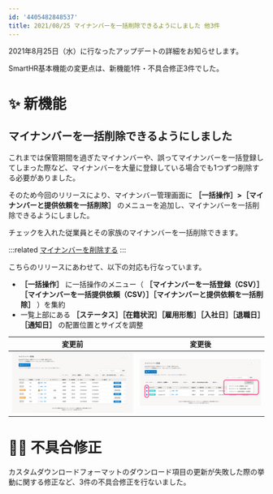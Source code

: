 ```yaml
---
id: '4405482848537'
title: 2021/08/25 マイナンバーを一括削除できるようにしました 他3件
---
```

2021年8月25日（水）に行なったアップデートの詳細をお知らせします。

SmartHR基本機能の変更点は、新機能1件・不具合修正3件でした。

# ✨ 新機能

## マイナンバーを一括削除できるようにしました

これまでは保管期間を過ぎたマイナンバーや、誤ってマイナンバーを一括登録してしまった際など、マイナンバーを大量に登録している場合でも1つずつ削除する必要がありました。

そのため今回のリリースにより、マイナンバー管理画面に **［一括操作］>［マイナンバーと提供依頼を一括削除］** のメニューを追加し、マイナンバーを一括削除できるようにしました。

チェックを入れた従業員とその家族のマイナンバーを一括削除できます。

:::related
[マイナンバーを削除する](https://knowledge.smarthr.jp/hc/ja/articles/360054037573)
:::

こちらのリリースにあわせて、以下の対応も行なっています。

-  **［一括操作］** に一括操作のメニュー（ **［マイナンバーを一括登録（CSV）］［マイナンバーを一括提供依頼（CSV）］［マイナンバーと提供依頼を一括削除］** ）を集約
- 一覧上部にある **［ステータス］［在籍状況］［雇用形態］［入社日］［退職日］［通知日］** の配置位置とサイズを調整

| 変更前 | 変更後 |
| --- | --- |
| ![](./__________2021-08-20_12_16_24-2.png) | ![](./upload_09bf2b232f1b20492fb2de9fe0462ce8.png) |

# 👨‍⚕️ 不具合修正

カスタムダウンロードフォーマットのダウンロード項目の更新が失敗した際の挙動に関する修正など、3件の不具合修正を行ないました。
